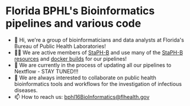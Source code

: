 # Florida BPHL's Bioinformatics pipelines and various code

- 👋 Hi, we're a group of bioinformaticians and data analysts at Florida's Bureau of Public Health Laboratories!
- 👩‍💻 We are active members of [StaPH-B](https://staphb.org/ "StaPH-B Homepage") and use many of the [StaPH-B resources](https://github.com/StaPH-B "StaPH-B Github") and [docker builds](https://github.com/StaPH-B/docker-builds "StaPH-B Docker builds") for our pipelines!
- 🌱 We are currently in the process of updating all our pipelines to Nextflow - STAY TUNED!!!
- 💞️ We are always interested to collaborate on public health bioinformatics tools and workflows for the investigation of infectious diseases.
- 📫 How to reach us: bphl16BioInformatics@flhealth.gov



